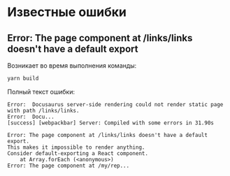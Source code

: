 Известные ошибки
================

Error: The page component at /links/links doesn't have a default export
--------------------------------------

Возникает во время выполнения команды:

```bash
yarn build
```

Полный текст ошибки:

```
Error:  Docusaurus server-side rendering could not render static page with path /links/links.
Error:  Docu...
[success] [webpackbar] Server: Compiled with some errors in 31.90s

Error: The page component at /links/links doesn't have a default export. 
This makes it impossible to render anything. 
Consider default-exporting a React component.
    at Array.forEach (<anonymous>)
Error: The page component at /my/rep...
```